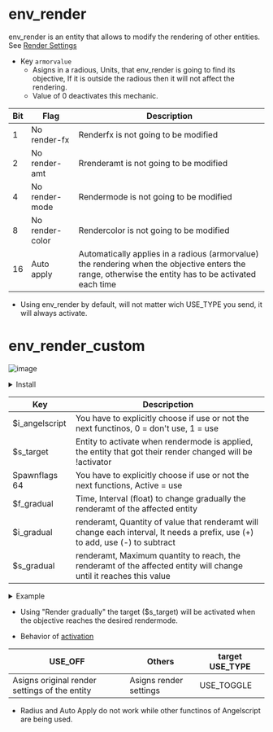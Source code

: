 # env_render

env_render is an entity that allows to modify the rendering of other entities. See [Render Settings](render_settings.md)

- Key ``armorvalue``
	- Asigns in a radious, Units, that env_render is going to find its objective, If it is outside the radious then it will not affect the rendering.
	- Value of 0 deactivates this mechanic.

| Bit | Flag | Description |
|-----|------|-------------|
| 1 | No render-fx | Renderfx is not going to be modified |
| 2 | No render-amt | Rrenderamt is not going to be modified |
| 4 | No render-mode | Rendermode is not going to be modified |
| 8 | No render-color | Rendercolor is not going to be modified |
| 16 | Auto apply | Automatically applies in a radious (armorvalue) the rendering when the objective enters the range, otherwise the entity has to be activated each time |

- Using env_render by default, will not matter wich USE_TYPE you send, it will always activate.

# env_render_custom

![image](../../images/angelscript.png)

<details><summary>Install</summary>
<p>

- Read [Install](../install.md)

- Requirements
	- scripts/maps/mikk/[env_render_custom.as](../../../scripts/maps/mikk/env_render_custom.as)
	- scripts/maps/mikk/[utils.as](../../../scripts/maps/mikk/utils.as)

</p>
</details>

| Key | Descripction |
|-----|-------------|
| $i_angelscript | You have to explicitly choose if use or not the next functinos, 0 = don't use, 1 = use |
| $s_target | Entity to activate when rendermode is applied, the entity that got their render changed will be !activator |
| Spawnflags 64 | You have to explicitly choose if use or not the next functions, Active = use |
| $f_gradual | Time, Interval (float) to change gradually the renderamt of the affected entity |
| $i_gradual | renderamt, Quantity of value that renderamt will change each interval, It needs a prefix, use (+) to add, use (-) to subtract |
| $s_gradual | renderamt, Maximum quantity to reach, the renderamt of the affected entity will change until it reaches this value |

<details><summary>Example</summary>
<p>

```angelscript
"$f_gradual" "1.0"
"$i_gradual" "-10"
"$s_gradual" "0"
```
In this case, each 1.0 seconds, we will subtract 10 on the objective until it reaches 0.
</p>
</details>

- Using "Render gradually" the target ($s_target) will be activated when the objective reaches the desired rendermode.

- Behavior of [activation](triggering_system.md)

| USE_OFF | Others | target USE_TYPE |
|---------|-------|-----------------|
| Asigns original render settings of the entity | Asigns render settings | USE_TOGGLE |

- Radius and Auto Apply do not work while other functinos of Angelscript are being used.

